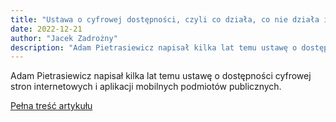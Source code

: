 ```yaml
---
title: "Ustawa o cyfrowej dostępności, czyli co działa, co nie działa i kiedy sypną się kary"
date: 2022-12-21
author: "Jacek Zadrożny"
description: "Adam Pietrasiewicz napisał kilka lat temu ustawę o dostępności cyfrowej stron internetowych i aplikacji mobilnych podmiotów publicznych."
---
```


Adam Pietrasiewicz napisał kilka lat temu ustawę o dostępności cyfrowej stron internetowych i aplikacji mobilnych podmiotów publicznych.

[Pełna treść artykułu](https://dostepnik.substack.com/p/ustawa-o-cyfrowej-dostepnosci-czyli-297)
